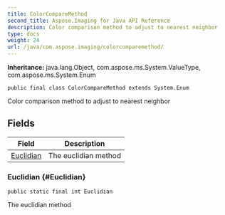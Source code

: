 ```yaml
---
title: ColorCompareMethod
second_title: Aspose.Imaging for Java API Reference
description: Color comparison method to adjust to nearest neighbor
type: docs
weight: 24
url: /java/com.aspose.imaging/colorcomparemethod/
---
```

**Inheritance:**
java.lang.Object, com.aspose.ms.System.ValueType, com.aspose.ms.System.Enum
```
public final class ColorCompareMethod extends System.Enum
```

Color comparison method to adjust to nearest neighbor
## Fields

| Field | Description |
| --- | --- |
| [Euclidian](#Euclidian) | The euclidian method |
### Euclidian {#Euclidian}
```
public static final int Euclidian
```


The euclidian method

